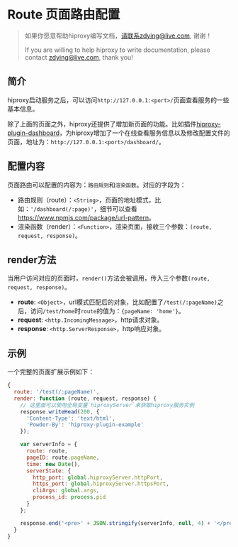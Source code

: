 # Route 页面路由配置

> 如果你愿意帮助hiproxy编写文档，请联系zdying@live.com, 谢谢！
> 
> If you are willing to help hiproxy to write documentation, please contact zdying@live.com, thank you!

## 简介

hiproxy启动服务之后，可以访问`http://127.0.0.1:<port>/`页面查看服务的一些基本信息。

除了上面的页面之外，hiproxy还提供了增加新页面的功能。比如插件[hiproxy-plugin-dashboard](https://github.com/hiproxy/hiproxy-plugin-dashboard)，为hiproxy增加了一个在线查看服务信息以及修改配置文件的页面，地址为：`http://127.0.0.1:<port>/dashboard/`。


## 配置内容

页面路由可以配置的内容为：`路由规则`和`渲染函数`。对应的字段为：

* 路由规则（route）：`<String>`，页面的地址模式，比如：`'/dashboard(/:page)'`，细节可以查看<https://www.npmjs.com/package/url-pattern>。
* 渲染函数（render）：`<Function>`，渲染页面，接收三个参数：`(route, request, response)`。

## render方法

当用户访问对应的页面时，`render()`方法会被调用，传入三个参数`(route, request, response)`。

- **route**: `<Object>`，url模式匹配后的对象，比如配置了`/test(/:pageName)`之后，访问`/test/home`时`route`的值为：`{pageName: 'home'}`。
- **request**: `<http.IncomingMessage>`，http请求对象。
- **response**: `<http.ServerResponse>`，http响应对象。

## 示例

一个完整的页面扩展示例如下：

```js
{
  route: '/test(/:pageName)',
  render: function (route, request, response) {
    // 这里面可以使用全局变量`hiproxyServer`来获取hiproxy服务实例
    response.writeHead(200, {
      'Content-Type': 'text/html',
      'Powder-By': 'hiproxy-plugin-example'
    });

    var serverInfo = {
      route: route,
      pageID: route.pageName,
      time: new Date(),
      serverState: {
        http_port: global.hiproxyServer.httpPort,
        https_port: global.hiproxyServer.httpsPort,
        cliArgs: global.args,
        process_id: process.pid
      }
    };

    response.end('<pre>' + JSON.stringify(serverInfo, null, 4) + '</pre>');
  }
}
```
